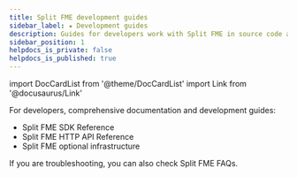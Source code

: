 ```yaml
---
title: Split FME development guides
sidebar_label: ★ Development guides
description: Guides for developers work with Split FME in source code and integrations
sidebar_position: 1
helpdocs_is_private: false
helpdocs_is_published: true
---
```


import DocCardList from '@theme/DocCardList'
import Link from '@docusaurus/Link'

For developers, comprehensive documentation and development guides:

* <Link to="./sdk-reference">Split FME SDK Reference</Link>
* <Link to="./api-reference">Split FME HTTP API Reference</Link>
* <Link to="/docs/category/-optional-infrastructure">Split FME optional infrastructure</Link>

If you are troubleshooting, you can also check <Link to="/docs/faqs/feature-management-experimentation">Split FME FAQs</Link>.
